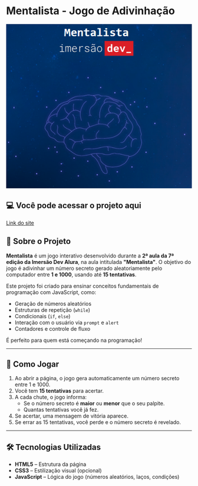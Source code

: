 # Mentalista - Jogo de Adivinhação

![Mentalista - Interface do jogo](assets/img/image.png)

## 💻 Você pode acessar o projeto aqui

 [Link do site](https://nnathalia.github.io/Mentalista/)

## 🧠 Sobre o Projeto

**Mentalista** é um jogo interativo desenvolvido durante a **2ª aula da 7ª edição da Imersão Dev Alura**, na aula intitulada **"Mentalista"**. O objetivo do jogo é adivinhar um número secreto gerado aleatoriamente pelo computador entre **1 e 1000**, usando até **15 tentativas**.

Este projeto foi criado para ensinar conceitos fundamentais de programação com JavaScript, como:
- Geração de números aleatórios
- Estruturas de repetição (`while`)
- Condicionais (`if`, `else`)
- Interação com o usuário via `prompt` e `alert`
- Contadores e controle de fluxo

É perfeito para quem está começando na programação!

---

## 🎯 Como Jogar

1. Ao abrir a página, o jogo gera automaticamente um número secreto entre 1 e 1000.
2. Você tem **15 tentativas** para acertar.
3. A cada chute, o jogo informa:
   - Se o número secreto é **maior** ou **menor** que o seu palpite.
   - Quantas tentativas você já fez.
4. Se acertar, uma mensagem de vitória aparece.
5. Se errar as 15 tentativas, você perde e o número secreto é revelado.

---

## 🛠️ Tecnologias Utilizadas

- **HTML5** – Estrutura da página
- **CSS3** – Estilização visual (opcional)
- **JavaScript** – Lógica do jogo (números aleatórios, laços, condições)


